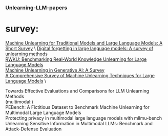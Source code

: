 ### Unlearning-LLM-papers
# survey:
[Machine Unlearning for Traditional Models and Large Language Models: A Short Survey](https://arxiv.org/abs/2404.01206) \ 
[Digital forgetting in large language models: A survey of unlearning methods](https://link.springer.com/article/10.1007/s10462-024-11078-6) \
[RWKU: Benchmarking Real-World Knowledge Unlearning for Large Language Models](https://openreview.net/forum?id=wOmtZ5FgMH#discussion) \
[Machine Unlearning in Generative AI: A Survey](https://arxiv.org/abs/2407.20516) \
[A Comprehensive Survey of Machine Unlearning Techniques for Large Language Models](https://arxiv.org/html/2503.01854v1) \

Towards Effective Evaluations and Comparisons for LLM Unlearning Methods  
(multimodal:)  
PEBench: A Fictitious Dataset to Benchmark Machine Unlearning for Multimodal Large Language Models  
Protecting privacy in multimodal large language models with mllmu-bench  
Unlearning Sensitive Information in Multimodal LLMs: Benchmark and Attack-Defense Evaluation  
